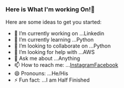 ### Here is What I'm working On!👋

Here are some ideas to get you started:

- 🔭 I’m currently working on ...Linkedin
- 🌱 I’m currently learning ...Python
- 👯 I’m looking to collaborate on ...Python
- 🤔 I’m looking for help with ...AWS
- 💬 Ask me about ...Anything
- 📫 How to reach me: ...[Instagram](https://www.instagram.com/ameet_m.s/?hl=en)[Facebook](https://www.facebook.com/profile.php?id=100007835895490)
- 😄 Pronouns: ...He/His
- ⚡ Fun fact: ...I am Half Finished
